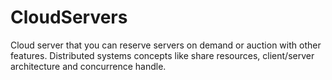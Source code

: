 # CloudServers

Cloud server that you can reserve servers on demand or auction with other features. Distributed systems concepts like share resources, client/server architecture and concurrence handle. 
